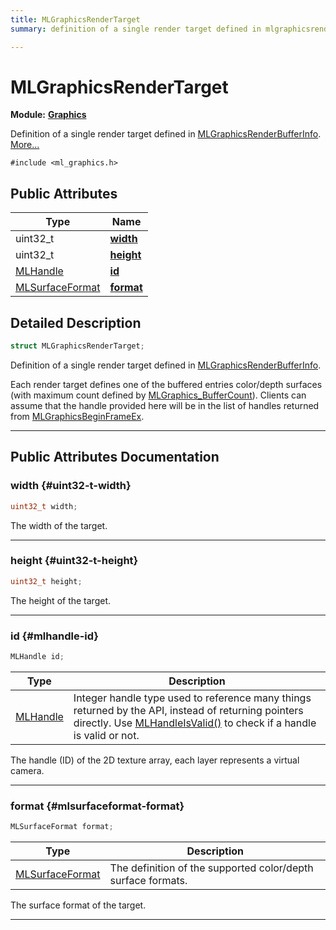 ```yaml
---
title: MLGraphicsRenderTarget
summary: definition of a single render target defined in mlgraphicsrenderbufferinfo. 

---
```


# MLGraphicsRenderTarget

**Module:** **[Graphics](/versioned_docs/version-31-Aug-2023/api-ref/api/Modules/group___graphics/group___graphics.md)**



Definition of a single render target defined in [MLGraphicsRenderBufferInfo](/versioned_docs/version-31-Aug-2023/api-ref/api/Modules/group___graphics/struct_m_l_graphics_render_buffer_info.md).  [More...](#detailed-description)


`#include <ml_graphics.h>`

## Public Attributes

| Type           | Name           |
| -------------- | -------------- |
| uint32_t | **[width](/versioned_docs/version-31-Aug-2023/api-ref/api/Modules/group___graphics/struct_m_l_graphics_render_target.md#uint32-t-width)**  |
| uint32_t | **[height](/versioned_docs/version-31-Aug-2023/api-ref/api/Modules/group___graphics/struct_m_l_graphics_render_target.md#uint32-t-height)**  |
| [MLHandle](/versioned_docs/version-31-Aug-2023/api-ref/api/Modules/group___platform/group___platform.md#uint64-t-mlhandle) | **[id](/versioned_docs/version-31-Aug-2023/api-ref/api/Modules/group___graphics/struct_m_l_graphics_render_target.md#mlhandle-id)**  |
| [MLSurfaceFormat](/versioned_docs/version-31-Aug-2023/api-ref/api/Modules/group___graphics/group___graphics.md#enums-mlsurfaceformat) | **[format](/versioned_docs/version-31-Aug-2023/api-ref/api/Modules/group___graphics/struct_m_l_graphics_render_target.md#mlsurfaceformat-format)**  |

## Detailed Description

```cpp
struct MLGraphicsRenderTarget;
```

Definition of a single render target defined in [MLGraphicsRenderBufferInfo](/versioned_docs/version-31-Aug-2023/api-ref/api/Modules/group___graphics/struct_m_l_graphics_render_buffer_info.md). 

Each render target defines one of the buffered entries color/depth surfaces (with maximum count defined by [MLGraphics_BufferCount](/versioned_docs/version-31-Aug-2023/api-ref/api/Modules/group___graphics/group___graphics.md#enums-mlgraphics-buffercount)). Clients can assume that the handle provided here will be in the list of handles returned from [MLGraphicsBeginFrameEx](/versioned_docs/version-31-Aug-2023/api-ref/api/Modules/group___graphics/group___graphics.md#mlresult-mlgraphicsbeginframeex). 





-----------
## Public Attributes Documentation

### width {#uint32-t-width}

```cpp
uint32_t width;
```


The width of the target. 





-----------

### height {#uint32-t-height}

```cpp
uint32_t height;
```


The height of the target. 





-----------

### id {#mlhandle-id}

```cpp
MLHandle id;
```



| Type | Description |
|--|--|
| [MLHandle](/versioned_docs/version-31-Aug-2023/api-ref/api/Modules/group___platform/group___platform.md#uint64-t-mlhandle) | Integer handle type used to reference many things returned by the API, instead of returning pointers directly. Use [MLHandleIsValid()](/versioned_docs/version-31-Aug-2023/api-ref/api/Modules/group___platform/group___platform.md#bool-mlhandleisvalid) to check if a handle is valid or not.  |


The handle (ID) of the 2D texture array, each layer represents a virtual camera. 





-----------

### format {#mlsurfaceformat-format}

```cpp
MLSurfaceFormat format;
```



| Type | Description |
|--|--|
| [MLSurfaceFormat](/versioned_docs/version-31-Aug-2023/api-ref/api/Modules/group___graphics/group___graphics.md#enums-mlsurfaceformat) | The definition of the supported color/depth surface formats.  |


The surface format of the target. 





-----------


